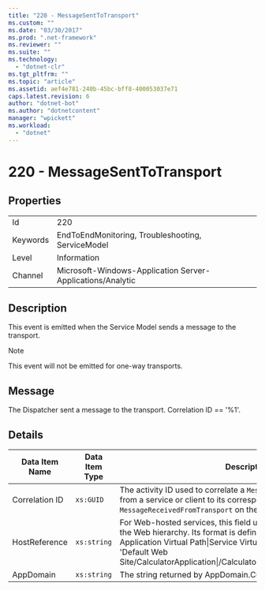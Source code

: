 ```yaml
---
title: "220 - MessageSentToTransport"
ms.custom: ""
ms.date: "03/30/2017"
ms.prod: ".net-framework"
ms.reviewer: ""
ms.suite: ""
ms.technology: 
  - "dotnet-clr"
ms.tgt_pltfrm: ""
ms.topic: "article"
ms.assetid: aef4e781-240b-45bc-bff8-400053037e71
caps.latest.revision: 6
author: "dotnet-bot"
ms.author: "dotnetcontent"
manager: "wpickett"
ms.workload: 
  - "dotnet"
---
```

# 220 - MessageSentToTransport
## Properties  
  
|||  
|-|-|  
|Id|220|  
|Keywords|EndToEndMonitoring, Troubleshooting, ServiceModel|  
|Level|Information|  
|Channel|Microsoft-Windows-Application Server-Applications/Analytic|  
  
## Description  
 This event is emitted when the Service Model sends a message to the transport.  
  
> [!NOTE]
>  This event will not be emitted for one-way transports.  
  
## Message  
 The Dispatcher sent a message to the transport. Correlation ID == '%1'.  
  
## Details  
  
|Data Item Name|Data Item Type|Description|  
|--------------------|--------------------|-----------------|  
|Correlation ID|`xs:GUID`|The activity ID used to correlate a `MessageSentToTransport` event from a service or client to its corresponding `MessageReceivedFromTransport` on the other end.|  
|HostReference|`xs:string`|For Web-hosted services, this field uniquely identifies the service in the Web hierarchy. Its format is defined as 'Web Site Name Application Virtual Path&#124;Service Virtual Path&#124;ServiceName'. Example: 'Default Web Site/CalculatorApplication&#124;/CalculatorService.svc&#124;CalculatorService'.|  
|AppDomain|`xs:string`|The string returned by AppDomain.CurrentDomain.FriendlyName.|

